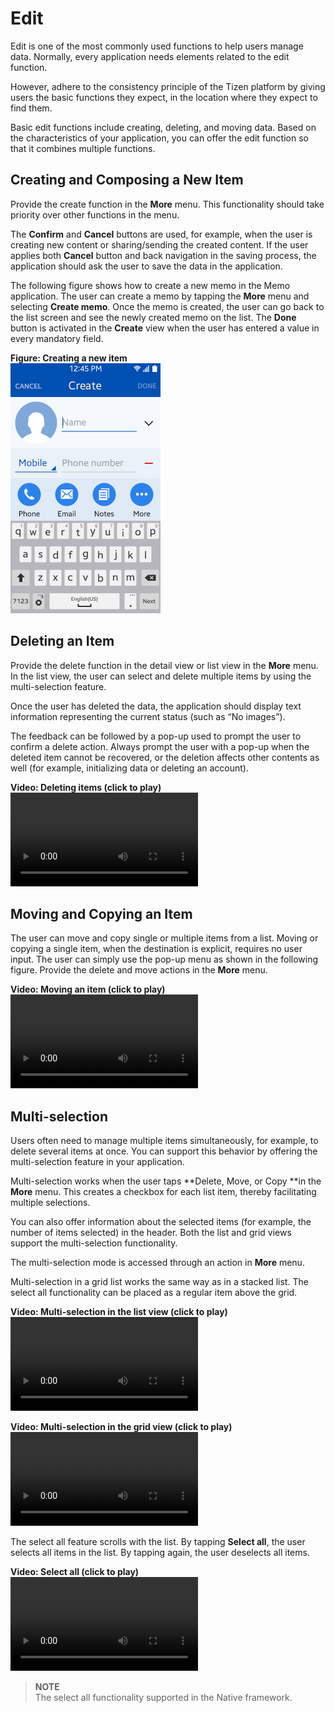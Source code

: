 # Edit

Edit is one of the most commonly used functions to help users manage data. Normally, every application needs elements related to the edit function.

However, adhere to the consistency principle of the Tizen platform by giving users the basic functions they expect, in the location where they expect to find them.

Basic edit functions include creating, deleting, and moving data. Based on the characteristics of your application, you can offer the edit function so that it combines multiple functions.

## Creating and Composing a New Item

Provide the create function in the **More** menu. This functionality should take priority over other functions in the menu.

The **Confirm** and **Cancel** buttons are used, for example, when the user is creating new content or sharing/sending the created content. If the user applies both **Cancel** button and back navigation in the saving process, the application should ask the user to save the data in the application.

The following figure shows how to create a new memo in the Memo application. The user can create a memo by tapping the **More** menu and selecting **Create memo**. Once the memo is created, the user can go back to the list screen and see the newly created memo on the list. The **Done** button is activated in the **Create** view when the user has entered a value in every mandatory field.

**Figure: Creating a new item**  
<img alt="" height="400" src="media/01_edit_contacts_01_2.png" width="240" />

## Deleting an Item

Provide the delete function in the detail view or list view in the **More** menu. In the list view, the user can select and delete multiple items by using the multi-selection feature.

Once the user has deleted the data, the application should display text information representing the current status (such as “No images”).

The feedback can be followed by a pop-up used to prompt the user to confirm a delete action. Always prompt the user with a pop-up when the deleted item cannot be recovered, or the deletion affects other contents as well (for example, initializing data or deleting an account).

**Video: Deleting items (click to play)**
<video controls>
  <source src="media/deleting_items.mp4" type=video/mp4>
</video>

## Moving and Copying an Item
The user can move and copy single or multiple items from a list. Moving or copying a single item, when the destination is explicit, requires no user input. The user can simply use the pop-up menu as shown in the following figure. Provide the delete and move actions in the **More** menu.

**Video: Moving an item (click to play)**
<video controls>
  <source src="media/deleting_items02.mp4" type=video/mp4>
</video>

## Multi-selection
Users often need to manage multiple items simultaneously, for example, to delete several items at once. You can support this behavior by offering the multi-selection feature in your application.

Multi-selection works when the user taps **Delete, Move, or Copy **in the **More** menu. This creates a checkbox for each list item, thereby facilitating multiple selections.

You can also offer information about the selected items (for example, the number of items selected) in the header. Both the list and grid views support the multi-selection functionality.

The multi-selection mode is accessed through an action in **More** menu.

Multi-selection in a grid list works the same way as in a stacked list. The select all functionality can be placed as a regular item above the grid.


**Video: Multi-selection in the list view (click to play)**
<video controls>
  <source src="media/deleting_items03.mp4" type=video/mp4>
</video>

**Video: Multi-selection in the grid view (click to play)**
<video controls>
  <source src="media/deleting_items04.mp4" type=video/mp4>
</video>

The select all feature scrolls with the list. By tapping **Select all**, the user selects all items in the list. By tapping again, the user deselects all items.

**Video: Select all (click to play)**
<video controls>
  <source src="media/deleting_items05.mp4" type=video/mp4>
</video>
 
> **NOTE**  
> The select all functionality supported in the Native framework.
